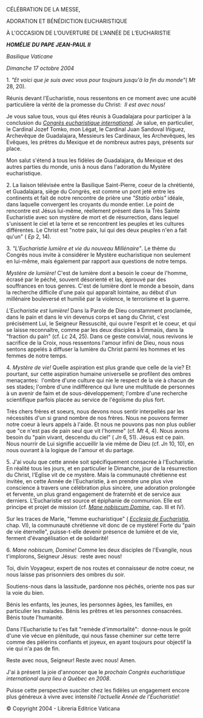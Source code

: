 CÉLÉBRATION DE LA MESSE,

ADORATION ET BÉNÉDICTION EUCHARISTIQUE

À L'OCCASION DE L’OUVERTURE DE L'ANNÉE DE L’EUCHARISTIE

***HOMÉLIE*** ***DU PAPE JEAN-PAUL II***

*Basilique Vaticane*

*Dimanche 17 octobre 2004*

1. *"Et voici que je suis avec vous pour toujours jusqu'à la fin du monde"*( *Mt* 28, 20).

Réunis devant l'Eucharistie, nous ressentons en ce moment avec une acuité particulière la vérité de la promesse du Christ:  *Il est avec nous!*

Je vous salue tous, vous qui êtes réunis à Guadalajara pour participer à la conclusion du *[Congrès eucharistique international](http://www.vatican.va/roman_curia/pont_committees/eucharist-congr/documents/rc_committ_euchar_doc_20021009_48-cong_fr.html)*. Je salue, en particulier, le Cardinal Jozef Tomko, mon Légat, le Cardinal Juan Sandoval Iñiguez, Archevêque de Guadalajara, Messieurs les Cardinaux, les Archevêques, les Evêques, les prêtres du Mexique et de nombreux autres pays, présents sur place.

Mon salut s'étend à tous les fidèles de Guadalajara, du Mexique et des autres parties du monde, unis à nous dans l'adoration du Mystère eucharistique.

2. La liaison télévisée entre la Basilique Saint-Pierre, coeur de la chrétienté, et Guadalajara, siège du Congrès, est comme un pont jeté entre les continents et fait de notre rencontre de prière une *"Statio orbis"* idéale, dans laquelle convergent les croyants du monde entier. Le point de rencontre est Jésus lui-même, réellement présent dans la Très Sainte Eucharistie avec son mystère de mort et de résurrection, dans lequel s'unissent le ciel et la terre et se rencontrent les peuples et les cultures différentes. Le Christ est "notre paix, lui qui des deux peuples n'en a fait qu'un" ( *Ep* 2, 14).

3. *"L'Eucharistie lumière et vie du nouveau Millénaire"*. Le thème du Congrès nous invite à considérer le Mystère eucharistique non seulement en lui-même, mais également par rapport aux questions de notre temps.

*Mystère de lumière!* C'est de lumière dont a besoin le coeur de l'homme, écrasé par le péché, souvent désorienté et las, éprouvé par des souffrances en tous genres. C'est de lumière dont le monde a besoin, dans la recherche difficile d'une paix qui apparaît lointaine, au début d'un millénaire bouleversé et humilié par la violence, le terrorisme et la guerre.

*L'Eucharistie est lumière!* Dans la Parole de Dieu constamment proclamée, dans le pain et dans le vin devenus corps et sang du Christ, c'est précisément Lui, le Seigneur Ressuscité, qui ouvre l'esprit et le coeur, et qui se laisse reconnaître, comme par les deux disciples à Emmaüs, dans la "fraction du pain" (cf. *Lc* 24, 25). Dans ce geste convivial, nous revivons le sacrifice de la Croix, nous ressentons l'amour infini de Dieu, nous nous sentons appelés à diffuser la lumière du Christ parmi les hommes et les femmes de notre temps.

4. *Mystère de vie!* Quelle aspiration est plus grande que celle de la vie? Et pourtant, sur cette aspiration humaine universelle se profilent des ombres menaçantes:  l'ombre d'une culture qui nie le respect de la vie à chacun de ses stades; l'ombre d'une indifférence qui livre une multitude de personnes à un avenir de faim et de sous-développement; l'ombre d'une recherche scientifique parfois placée au service de l'égoïsme du plus fort.

Très chers frères et soeurs, nous devons nous sentir interpellés par les nécessités d'un si grand nombre de nos frères. Nous ne pouvons fermer notre coeur à leurs appels à l'aide. Et nous ne pouvons pas non plus oublier que "ce n'est pas de pain seul que vit l'homme" (cf. *Mt* 4, 4). Nous avons besoin du "pain vivant, descendu du ciel" ( *Jn* 6, 51). Jésus est ce pain. Nous nourrir de Lui signifie accueillir la vie même de Dieu (cf. *Jn* 10, 10), en nous ouvrant à la logique de l'amour et du partage.

5. J'ai voulu que cette année soit spécifiquement consacrée à l'Eucharistie. En réalité tous les jours, et en particulier le Dimanche, jour de la résurrection du Christ, l'Eglise vit de ce mystère. Mais la communauté chrétienne est invitée, en cette Année de l'Eucharistie, à en prendre une plus vive conscience à travers une célébration plus sincère, une adoration prolongée et fervente, un plus grand engagement de fraternité et de service aux derniers. L'Eucharistie est source et épiphanie de communion. Elle est principe et projet de mission (cf. [*Mane* *nobiscum Domine*](/content/john-paul-ii/fr/apost_letters/documents/hf_jp-ii_apl_20041008_mane-nobiscum-domine.html), cap. III et IV).

Sur les traces de Marie, "femme eucharistique" ( *[Ecclesia de Eucharistia](http://www.vatican.va/edocs/FRA0344/_INDEX.HTM)*, chap. VI), la communauté chrétienne vit donc de ce mystère! Forte du "pain de vie éternelle", puisse-t-elle devenir présence de lumière et de vie, ferment d'évangélisation et de solidarité!

6. *Mane nobiscum, Domine!* Comme les deux disciples de l'Evangile, nous t'implorons, Seigneur Jésus:  reste avec nous!

Toi, divin Voyageur, expert de nos routes et connaisseur de notre coeur, ne nous laisse pas prisonniers des ombres du soir.

Soutiens-nous dans la lassitude, pardonne nos péchés, oriente nos pas sur la voie du bien.

Bénis les enfants, les jeunes, les personnes âgées, les familles, en particulier les malades. Bénis les prêtres et les personnes consacrées. Bénis toute l'humanité.

Dans l'Eucharistie tu t'es fait "remède d'immortalité":  donne-nous le goût d'une vie vécue en plénitude, qui nous fasse cheminer sur cette terre comme des pèlerins confiants et joyeux, en ayant toujours pour objectif la vie qui n'a pas de fin.

Reste avec nous, Seigneur! Reste avec nous! Amen.

J'ai à présent la joie d'annoncer que le *prochain Congrès eucharistique international aura lieu à Québec en 2008*.

Puisse cette perspective susciter chez les fidèles un engagement encore plus généreux à vivre avec intensité *l'actuelle* *Année de l'Eucharistie*!

© Copyright 2004 - Libreria Editrice Vaticana
